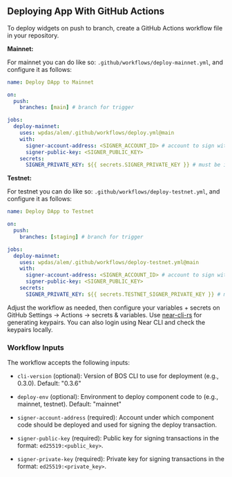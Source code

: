 ## Deploying App With GitHub Actions

To deploy widgets on push to branch, create a GitHub Actions workflow file in your repository.

**Mainnet:**

For mainnet you can do like so: `.github/workflows/deploy-mainnet.yml`, and configure it as follows:

```yaml
name: Deploy DApp to Mainnet

on:
  push:
    branches: [main] # branch for trigger

jobs:
  deploy-mainnet:
    uses: wpdas/alem/.github/workflows/deploy.yml@main
    with:
      signer-account-address: <SIGNER_ACCOUNT_ID> # account to sign with (should match bos.config.json > account)
      signer-public-key: <SIGNER_PUBLIC_KEY>
    secrets:
      SIGNER_PRIVATE_KEY: ${{ secrets.SIGNER_PRIVATE_KEY }} # must be inside the github repo secrets
```

**Testnet:**

For testnet you can do like so: `.github/workflows/deploy-testnet.yml`, and configure it as follows:

```yaml
name: Deploy DApp to Testnet

on:
  push:
    branches: [staging] # branch for trigger

jobs:
  deploy-mainnet:
    uses: wpdas/alem/.github/workflows/deploy-testnet.yml@main
    with:
      signer-account-address: <SIGNER_ACCOUNT_ID> # account to sign with (should match bos.config.json > account)
      signer-public-key: <SIGNER_PUBLIC_KEY>
    secrets:
      SIGNER_PRIVATE_KEY: ${{ secrets.TESTNET_SIGNER_PRIVATE_KEY }} # must be inside the github repo secrets
```

Adjust the workflow as needed, then configure your variables + secrets on GitHub Settings -> Actions -> secrets & variables. Use [near-cli-rs](https://github.com/near/near-cli-rs) for generating keypairs. You can also login using Near CLI and check the keypairs locally.

### Workflow Inputs

The workflow accepts the following inputs:

- `cli-version` (optional): Version of BOS CLI to use for deployment (e.g., 0.3.0). Default: "0.3.6"

- `deploy-env` (optional): Environment to deploy component code to (e.g., mainnet, testnet). Default: "mainnet"

- `signer-account-address` (required): Account under which component code should be deployed and used for signing the deploy transaction.

- `signer-public-key` (required): Public key for signing transactions in the format: `ed25519:<public_key>`.

- `signer-private-key` (required): Private key for signing transactions in the format: `ed25519:<private_key>`.
